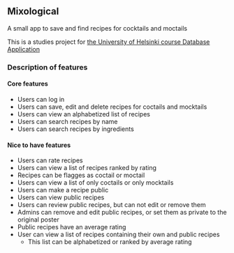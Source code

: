 ## Mixological
A small app to save and find recipes for cocktails and moctails

This is a studies project for [the University of Helsinki course Database Application](https://studies.helsinki.fi/courses/cu/hy-CU-118025659-2021-08-01)

### Description of features
#### Core features
- Users can log in
- Users can save, edit and delete recipes for coctails and mocktails
- Users can view an alphabetized list of recipes
- Users can search recipes by name
- Users can search recipes by ingredients

#### Nice to have features
- Users can rate recipes
- Users can view a list of recipes ranked by rating
- Recipes can be flagges as coctail or moctail
- Users can view a list of only coctails or only mocktails
- Users can make a recipe public
- Users can view public recipes
- Users can review public recipes, but can not edit or remove them
- Admins can remove and edit public recipes, or set them as private to the original poster
- Public recipes have an average rating
- User can view a list of recipes containing their own and public recipes
    - This list can be alphabetized or ranked by average rating
